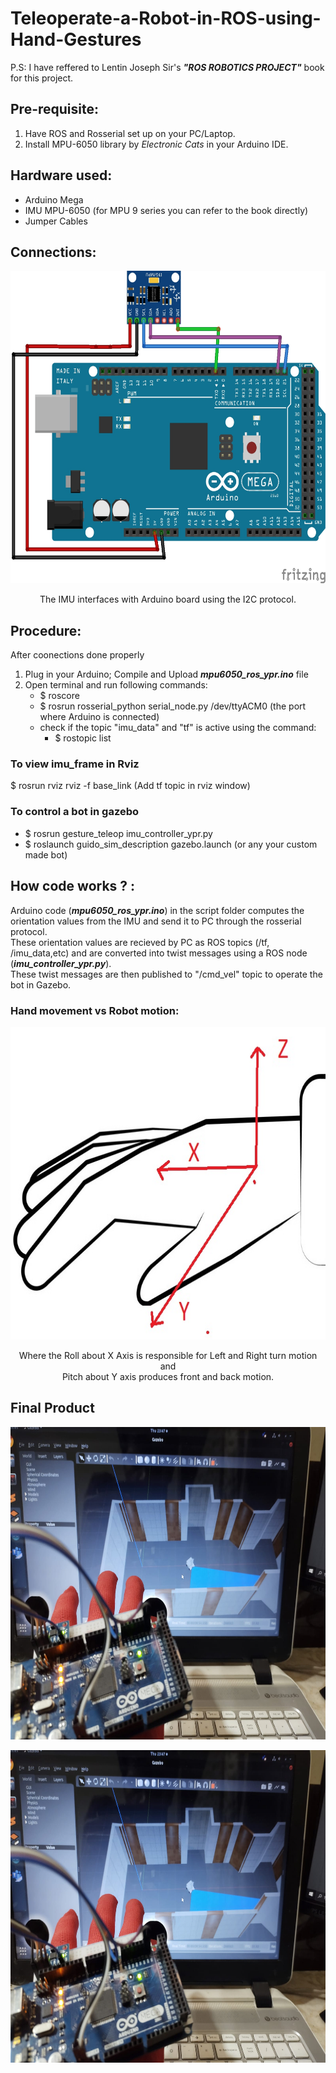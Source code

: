# Teleoperate-a-Robot-in-ROS-using-Hand-Gestures

P.S: I have reffered to Lentin Joseph Sir's ***"ROS ROBOTICS PROJECT"*** book for this project.

## Pre-requisite:
1) Have ROS and Rosserial set up on your PC/Laptop.
2) Install MPU-6050 library by _Electronic Cats_ in your Arduino IDE.

## Hardware used: 
- Arduino Mega
- IMU MPU-6050 (for MPU 9 series you can refer to the book directly)
- Jumper Cables
      
## Connections:
<!--- ![test](images/connection_1.jpg) -->
<p align = "center"> <img src="https://github.com/sonaiyasahil10/Teleoperate-a-Robot-in-ROS-using-Hand-Gestures/blob/main/images/connection_1.jpg"  width="650" height="500" > </p>
<p  align = "center"> The IMU interfaces with Arduino board using the I2C protocol.</p>

## Procedure: 
After coonections done properly<br/>
1. Plug in your Arduino; Compile and Upload ***mpu6050_ros_ypr.ino*** file
2. Open terminal and run following commands:
   - $ roscore
   - $ rosrun rosserial_python serial_node.py /dev/ttyACM0 (the port where Arduino is connected)
   - check if the topic "imu_data" and "tf" is active using the command: 
     - $ rostopic list

### To view imu_frame in Rviz
$ rosrun rviz rviz -f base_link (Add tf topic in rviz window) 

### To control a bot in gazebo 
- $ rosrun gesture_teleop imu_controller_ypr.py
- $ roslaunch guido_sim_description gazebo.launch (or any your custom made bot) 

## How code works ? :
Arduino code (***mpu6050_ros_ypr.ino***) in the script folder computes the orientation values from the IMU and send it to PC through the rosserial protocol.<br/>
These orientation values are recieved by PC as ROS topics (/tf, /imu_data,etc) and are converted into twist messages using a ROS node (***imu_controller_ypr.py***).<br/>
These twist messages are then published to  "/cmd_vel"  topic to operate the bot in Gazebo.

### Hand movement vs Robot motion:
<p align = "center"> <img src="https://github.com/sonaiyasahil10/Teleoperate-a-Robot-in-ROS-using-Hand-Gestures/blob/main/images/Hand_orientation.jpg"  width="650" height="500" > </p>

<p align = "center"> Where the Roll about X Axis is responsible for Left and Right turn motion and <br/>
Pitch about Y axis produces front and back motion.</p>

## Final Product
<p align = "center"> <img src="https://github.com/sonaiyasahil10/Teleoperate-a-Robot-in-ROS-using-Hand-Gestures/blob/main/images/final.jpeg"  width="650" height="500" > </p>
<p align = "center"> <img src="https://github.com/sonaiyasahil10/Teleoperate-a-Robot-in-ROS-using-Hand-Gestures/blob/main/images/final.jpeg"  width="650" height="500" > </p>

